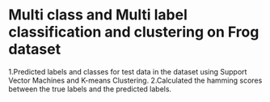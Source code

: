 # Multi class and Multi label classification and clustering on Frog dataset
 1.Predicted labels and classes for test data in the dataset using Support Vector Machines and K-means Clustering. 
 2.Calculated the hamming scores between the true labels and the predicted labels.

